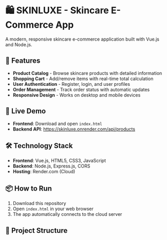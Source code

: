 # 🛍️ SKINLUXE - Skincare E-Commerce App

A modern, responsive skincare e-commerce application built with Vue.js and Node.js.

## 🌟 Features
- **Product Catalog** - Browse skincare products with detailed information
- **Shopping Cart** - Add/remove items with real-time total calculation  
- **User Authentication** - Register, login, and user profiles
- **Order Management** - Track order status with automatic updates
- **Responsive Design** - Works on desktop and mobile devices

## 🚀 Live Demo
- **Frontend**: Download and open `index.html`
- **Backend API**: https://skinluxe.onrender.com/api/products

## 🛠️ Technology Stack
- **Frontend**: Vue.js, HTML5, CSS3, JavaScript
- **Backend**: Node.js, Express.js, CORS
- **Hosting**: Render.com (Cloud)

## 📦 How to Run
1. Download this repository
2. Open `index.html` in your web browser
3. The app automatically connects to the cloud server

## 📁 Project Structure
